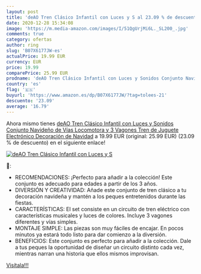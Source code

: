 ```yaml
---
layout: post
title: 'deAO Tren Clásico Infantil con Luces y S al 23.09 % de descuento'
date: 2020-12-28 15:34:08
image: 'https://m.media-amazon.com/images/I/51QgUrjMi6L._SL200_.jpg'
comments: true
category: ofertas
author: ring
slug: 'B07X6177JW-es'
actualPrice: 19.99 EUR
currency: EUR
price: 19.99
comparePrice: 25.99 EUR
prodname: 'deAO Tren Clásico Infantil con Luces y Sonidos Conjunto Navideño de Vías  Locomotora y 3 Vagones Tren de Juguete Electrónico Decoración de Navidad'
country: 'es'
flag: '🇪🇸'
buyurl: 'https://www.amazon.es/dp/B07X6177JW/?tag=tolees-21'
descuento: '23.09'
average: '16.79'
---
```


Ahora mismo tienes [deAO Tren Clásico Infantil con Luces y Sonidos Conjunto Navideño de Vías  Locomotora y 3 Vagones Tren de Juguete Electrónico Decoración de Navidad](https://www.amazon.es/dp/B07X6177JW/?tag=tolees-21) a 19.99 EUR (original: 25.99 EUR) (23.09 %  de descuento) en el siguiente enlace!

[![deAO Tren Clásico Infantil con Luces y S](https://m.media-amazon.com/images/I/51QgUrjMi6L._SL200_.jpg)](https://www.amazon.es/dp/B07X6177JW/?tag=tolees-21)

🔎:

- RECOMENDACIONES: ¡Perfecto para añadir a la colección! Este conjunto es adecuado para edades a partir de los 3 años.
- DIVERSIÓN Y CREATIVIDAD: Añade este conjunto de tren clásico a tu decoración navideña y mantén a los peques entretenidos durante las fiestas.
- CARACTERÍSTICAS: El set consiste en un circuito de tren eléctrico con características musicales y luces de colores. Incluye 3 vagones diferentes y vías simples.
- MONTAJE SIMPLE: Las piezas son muy fáciles de encajar. En pocos minutos ya estará todo listo para dar comienzo a la diversión.
- BENEFICIOS: Este conjunto es perfecto para añadir a la colección. Dale a tus peques la oportunidad de diseñar un circuito distinto cada vez, mientras narran una historia que ellos mismos improvisan.

[Visítala!!!](https://www.amazon.es/dp/B07X6177JW/?tag=tolees-21)
